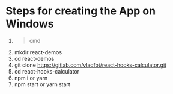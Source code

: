 # Steps for creating the App on Windows #

1. > cmd
2. mkdir react-demos
3. cd react-demos
4. git clone https://gitlab.com/vladfot/react-hooks-calculator.git
5. cd react-hooks-calculator
6. npm i or yarn 
7. npm start or yarn start 


